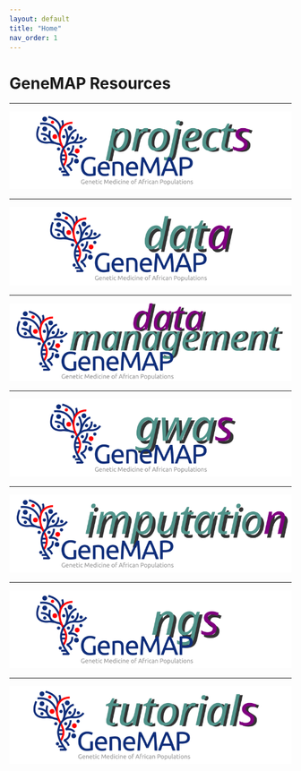 ```yaml
---
layout: default
title: "Home"
nav_order: 1
---
```



# GeneMAP Resources

----

<p align="center"><a href="https://genemap-research.github.io/docs/projects/"><img src="docs/assets/img/genemap-projects.svg"></a></p>

----

<p align="center"><a href="https://genemap-research.github.io/docs/data/"><img src="docs/assets/img/genemap-data.svg"></a></p>

----

<p align="center"><a href="https://genemap-research.github.io/docs/data/data-management/"><img src="docs/assets/img/genemap-datamanagement.svg"></a></p>

----

<p align="center"><a href="https://genemap-research.github.io/docs/workflows/gwas/"><img src="docs/assets/img/genemap-gwas.svg"></a></p>

----

<p align="center"><a href="https://genemap-research.github.io/docs/workflows/imputation/"><img src="docs/assets/img/genemap-imputation.svg"></a></p>

----

<p align="center"><a href="https://genemap-research.github.io/docs/workflows/ngs/"><img src="docs/assets/img/genemap-ngs.svg"></a></p>

----

<p align="center"><a href="https://genemap-research.github.io/docs/tutorials/"><img src="docs/assets/img/genemap-tutorials.svg"></a></p>